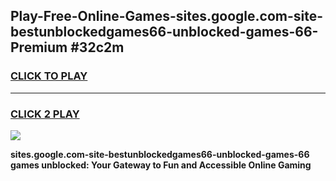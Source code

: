 
## Play-Free-Online-Games-sites.google.com-site-bestunblockedgames66-unblocked-games-66-Premium #32c2m
<h3>
<a href="https://premium.freeplayer.one?title=sites.google.com-site-bestunblockedgames66-unblocked-games-66&ref=8M">CLICK TO PLAY</a></h3>
<hr>

<h3>
<a href="https://premium.freeplayer.one?title=sites.google.com-site-bestunblockedgames66-unblocked-games-66&ref=8M">CLICK 2 PLAY</a>
  
</h3>

<a href="https://premium.freeplayer.one?title=sites.google.com-site-bestunblockedgames66-unblocked-games-66&ref=8M"><img src="https://clearcache.store/games.png"></a>


**sites.google.com-site-bestunblockedgames66-unblocked-games-66 games unblocked: Your Gateway to Fun and Accessible Online Gaming**
